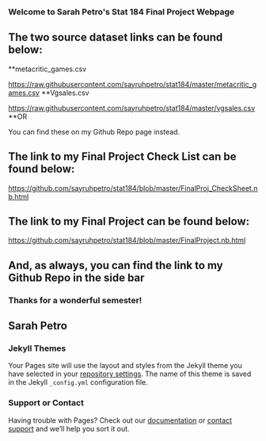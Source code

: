 ### Welcome to Sarah Petro's Stat 184 Final Project Webpage

## The two source dataset links can be found below:
**metacritic_games.csv

https://raw.githubusercontent.com/sayruhpetro/stat184/master/metacritic_games.csv
**Vgsales.csv

https://raw.githubusercontent.com/sayruhpetro/stat184/master/vgsales.csv
**OR

You can find these on my Github Repo page instead.

## The link to my Final Project Check List can be found below:
https://github.com/sayruhpetro/stat184/blob/master/FinalProj_CheckSheet.nb.html

## The link to my Final Project can be found below:
https://github.com/sayruhpetro/stat184/blob/master/FinalProject.nb.html

## And, as always, you can find the link to my Github Repo in the side bar

### Thanks for a wonderful semester!

## Sarah Petro

### Jekyll Themes

Your Pages site will use the layout and styles from the Jekyll theme you have selected in your [repository settings](https://github.com/sayruhpetro/stat184/settings). The name of this theme is saved in the Jekyll `_config.yml` configuration file.

### Support or Contact

Having trouble with Pages? Check out our [documentation](https://docs.github.com/categories/github-pages-basics/) or [contact support](https://github.com/contact) and we’ll help you sort it out.
